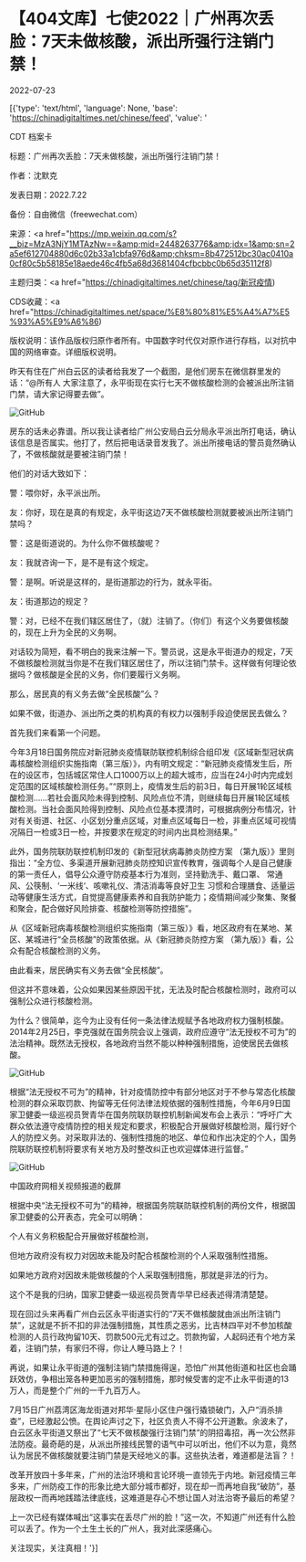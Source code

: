 # 【404文库】七使2022｜广州再次丢脸：7天未做核酸，派出所强行注销门禁！

2022-07-23

[{'type': 'text/html', 'language': None, 'base': 'https://chinadigitaltimes.net/chinese/feed', 'value': '

CDT 档案卡

标题：广州再次丢脸：7天未做核酸，派出所强行注销门禁！

作者：沈默克

发表日期：2022.7.22

备份：自由微信（freewechat.com）

来源：<a href="https://mp.weixin.qq.com/s?__biz=MzA3NjY1MTAzNw==&amp;mid=2448263776&amp;idx=1&amp;sn=2a5ef612704880d6c02b33a1cbfa976d&amp;chksm=8b472512bc30ac0410a0cf80c5b58185e18aede46c4fb5a68d3681404cfbcbbc0b65d35112f8)

主题归类：<a href="https://chinadigitaltimes.net/chinese/tag/新冠疫情)

CDS收藏：<a href="https://chinadigitaltimes.net/space/%E8%80%81%E5%A4%A7%E5%93%A5%E9%A6%86)

版权说明：该作品版权归原作者所有。中国数字时代仅对原作进行存档，以对抗中国的网络审查。详细版权说明。





昨天有住在广州白云区的读者给我发了一个截图，是他们房东在微信群里发的话：“@所有人 大家注意了，永平街现在实行七天不做核酸检测的会被派出所注销门禁，请大家记得要去做”。

![GitHub](https://chinadigitaltimes.net/chinese/files/2022/07/post-684721-62dc856d1d219.)

房东的话未必靠谱。所以我让读者给广州公安局白云分局永平派出所打电话，确认该信息是否属实。他打了，然后把电话录音发我了。派出所接电话的警员竟然确认了，不做核酸就是要被注销门禁！

他们的对话大致如下：



警：喂你好，永平派出所。

友：你好，现在是真的有规定，永平街这边7天不做核酸检测就要被派出所注销门禁吗？

警：这是街道说的。为什么你不做核酸呢？

友：我就咨询一下，是不是有这个规定。

警：是啊。听说是这样的，是街道那边的行为，就永平街。

友：街道那边的规定？

警：对，已经不在我们辖区居住了，（就）注销了。（你们）有这个义务要做核酸的，现在上升为全民的义务啊。



对话较为简短，看不明白的我来注解一下。警员说，这是永平街道办的规定，7天不做核酸检测就当你是不在我们辖区居住了，所以注销门禁卡。这样做有何理论依据吗？做核酸是全民的义务，你们要履行义务啊。

那么，居民真的有义务去做“全民核酸”么？

如果不做，街道办、派出所之类的机构真的有权力以强制手段迫使居民去做么？

首先我们来看第一个问题。

今年3月18日国务院应对新冠肺炎疫情联防联控机制综合组印发《区域新型冠状病毒核酸检测组织实施指南（第三版）》，内有明文规定：“新冠肺炎疫情发生后，所在的设区市，包括城区常住人口1000万以上的超大城市，应当在24小时内完成划定范围的区域核酸检测任务。”“原则上，疫情发生后的前3日，每日开展1轮区域核酸检测……若社会面风险未得到控制、风险点位不清，则继续每日开展1轮区域核酸检测。当社会面风险得到控制、风险点位基本摸清时，可根据病例分布情况，针对有关街道、社区、小区划分重点区域，对重点区域每日一检，非重点区域可视情况隔日一检或3日一检，并按要求在规定的时间内出具检测结果。”

此外，国务院联防联控机制印发的《新型冠状病毒肺炎防控方案 （第九版）》里则指出：“全方位、多渠道开展新冠肺炎防控知识宣传教育，强调每个人是自己健康的第一责任人，倡导公众遵守防疫基本行为准则，坚持勤洗手、戴口罩、 常通风、公筷制、‘一米线‘、咳嗽礼仪、清洁消毒等良好卫生 习惯和合理膳食、适量运动等健康生活方式，自觉提高健康素养和自我防护能力；疫情期间减少聚集、聚餐和聚会，配合做好风险排查、核酸检测等防控措施”。

从《区域新冠病毒核酸检测组织实施指南（第三版）》看，地区政府有在某地、某区、某城进行“全员核酸”的政策依据。从《新冠肺炎防控方案 （第九版）》看，公众有配合核酸检测的义务。

由此看来，居民确实有义务去做“全民核酸”。

但这并不意味着，公众如果因某些原因干扰，无法及时配合核酸检测时，政府可以强制公众进行核酸检测。

为什么？很简单，迄今为止没有任何一条法律法规赋予各地政府权力强制核酸。2014年2月25日，李克强就在国务院会议上强调，政府应遵守“法无授权不可为”的法治精神。既然法无授权，各地政府当然不能以种种强制措施，迫使居民去做核酸。

![GitHub](https://chinadigitaltimes.net/chinese/files/2022/07/post-684721-62dc85700ab23.png)

根据“法无授权不可为”的精神，针对疫情防控中有部分地区对于不参与常态化核酸检测的群众采取罚款、拘留等无任何法律法规依据的强制性措施，今年6月9日国家卫健委一级巡视员贺青华在国务院联防联控机制新闻发布会上表示：“呼吁广大群众依法遵守疫情防控的相关规定和要求，积极配合开展做好核酸检测，履行好个人的防控义务。对采取非法的、强制性措施的地区、单位和作出决定的个人，国务院联防联控机制将要求有关地方及时整改纠正也欢迎媒体进行监督。”

![GitHub](https://chinadigitaltimes.net/chinese/files/2022/07/post-684721-62dc857279a79.png)

中国政府网相关视频报道的截屏

根据中央“法无授权不可为”的精神，根据国务院联防联控机制的两份文件，根据国家卫健委的公开表态，完全可以明确：

个人有义务积极配合开展做好核酸检测，

但地方政府没有权力对因故未能及时配合核酸检测的个人采取强制性措施。

如果地方政府对因故未能做核酸的个人采取强制措施，那就是非法的行为。

这个不是我的归纳，国家卫健委一级巡视员贺青华早已经表述得清清楚楚。

现在回过头来再看广州白云区永平街道实行的“7天不做核酸就由派出所注销门禁”，这就是不折不扣的非法强制措施，其性质之恶劣，比吉林四平对不参加核酸检测的人员行政拘留10天、罚款500元尤有过之。罚款拘留，人起码还有个地方呆着，注销门禁，有家归不得，你让人睡马路上？！

再说，如果让永平街道的强制注销门禁措施得逞，恐怕广州其他街道和社区也会踊跃效仿，争相出笼各种更加恶劣的强制措施，那时候受害的定不止永平街道的13万人，而是整个广州的一千九百万人。

7月15日广州荔湾区海龙街道对邦华·星际小区住户强行撬锁破门，入户“消杀排查”，已经激起公愤。在舆论声讨之下，社区负责人不得不公开道歉。余波未了，白云区永平街道又祭出了“七天不做核酸强行注销门禁”的阴招毒招，再一次公然非法防疫。最奇葩的是，从派出所接线民警的语气中可以听出，他们不以为意，竟然认为居民不做核酸就要注销门禁是天经地义的事。这些执法者，难道都是法盲？！

改革开放四十多年来，广州的法治环境和言论环境一直领先于内地。新冠疫情三年多来，广州防疫工作的形象比绝大部分城市都好，现在却一而再地自我“破防”，基层政权一而再地践踏法律底线，这难道是存心不想让国人对法治寄予最后的希望？

上一次已经有媒体喊出“这事实在丢尽广州的脸！”这一次，不知道广州还有什么脸可以丢了。作为一个土生土长的广州人，我对此深感痛心。

关注现实，关注真相！'}]